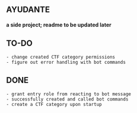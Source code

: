 ## AYUDANTE
#### a side project; readme to be updated later

## TO-DO
	- change created CTF category permissions
	- figure out error handling with bot commands

## DONE
	- grant entry role from reacting to bot message
	- successfully created and called bot commands
	- create a CTF category upon startup